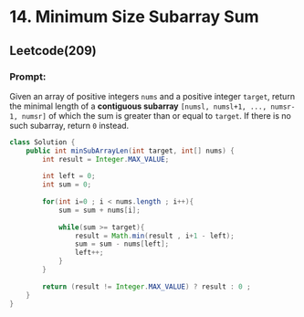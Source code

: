 # 14. Minimum Size Subarray Sum

## Leetcode(209)
### Prompt: 
Given an array of positive integers `nums` and a positive integer `target`, return the minimal length of a **contiguous subarray** `[numsl, numsl+1, ..., numsr-1, numsr]` of which the sum is greater than or equal to `target`. If there is no such subarray, return `0` instead.

```java
class Solution {
    public int minSubArrayLen(int target, int[] nums) {
        int result = Integer.MAX_VALUE;
        
        int left = 0;
        int sum = 0;
        
        for(int i=0 ; i < nums.length ; i++){
            sum = sum + nums[i];
            
            while(sum >= target){
                result = Math.min(result , i+1 - left);
                sum = sum - nums[left];
                left++;
            }
        }
        
        return (result != Integer.MAX_VALUE) ? result : 0 ;
    }
}

```
